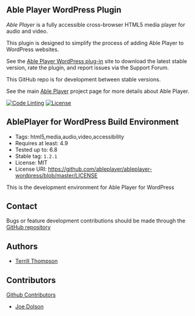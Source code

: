 ## Able Player WordPress Plugin

*Able Player* is a fully accessible cross-browser HTML5 media player for audio and video. 

This plugin is designed to simplify the process of adding Able Player to WordPress websites. 

See the [Able Player WordPress plug-in](https://wordpress.org/plugins/ableplayer/) site to download the latest stable version, rate the plugin, and report issues via the Support Forum.  

This GitHub repo is for development between stable versions.  

See the main [Able Player](http://ableplayer.github.io/ableplayer) project page for more details about Able Player.

[![Code Linting](https://github.com/ableplayer/ableplayer-wordpress/actions/workflows/main.yml/badge.svg)](https://github.com/ableplayer/ableplayer-wordpress/actions/workflows/main.yml) [![License](https://img.shields.io/badge/license-GPL--2.0%2B-green.svg)](https://www.gnu.org/license/gpl-2.0.html)

## AblePlayer for WordPress Build Environment

* Tags: html5,media,audio,video,accessibility
* Requires at least: 4.9
* Tested up to: 6.8
* Stable tag: `1.2.1`
* License: MIT
* License URI: https://github.com/ableplayer/ableplayer-wordpress/blob/master/LICENSE

This is the development environment for Able Player for WordPress

## Contact

Bugs or feature development contributions should be made through the [GitHub repository](https://github.com/ableplayer/ableplayer-wordpress/issues)

## Authors

* [Terrill Thompson](https://terrillthompson.com)

## Contributors

[Github Contributors](https://github.com/ableplayer/ableplayer-wordpress/graphs/contributors)

* [Joe Dolson](https://www.joedolson.com)